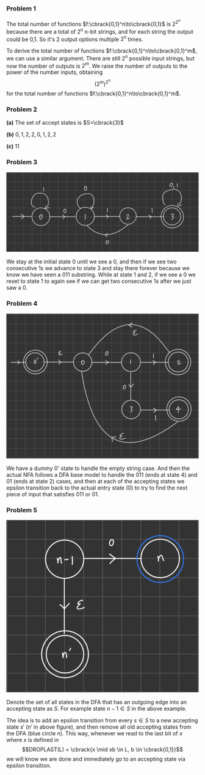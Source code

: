 ### Problem 1
The total number of functions $f:\cbrack{0,1}^n\to\cbrack{0,1}$ is $2^{2^n}$ because there are a total of $2^n$ n-bit strings, and for each string the output could be 0,1. So it's 2 output options multiple $2^n$ times.

To derive the total number of functions $f:\cbrack{0,1}^n\to\cbrack{0,1}^m$, we can use a similar argument. There are still $2^n$ possible input strings, but now the number of outputs is $2^m$. We raise the number of outputs to the power of the number inputs, obtaining
$$({2^m})^{2^n}$$
for the total number of functions $f:\cbrack{0,1}^n\to\cbrack{0,1}^m$.
<div style='page-break-after: always;'></div>


### Problem 2
**(a)** The set of accept states is $S=\cbrack{3}$

**(b)** $0,1,2,2,0,1,2,2$

**(c)** $11$
<div style='page-break-after: always;'></div>


### Problem 3
![](assets/2023-10-29-16-23-48.png)

We stay at the initial state 0 until we see a 0, and then if we see two consecutive 1s we advance to state 3 and stay there forever because we know we have seen a 011 substring. While at state 1 and 2, if we see a 0 we reset to state 1 to again see if we can get two consecutive 1s after we just saw a 0. 
<div style='page-break-after: always;'></div>


### Problem 4
![](assets/2023-10-30-18-51-49.png)

We have a dummy 0' state to handle the empty string case. And then the actual NFA follows a DFA base model to handle the 011 (ends at state 4) and 01 (ends at state 2) cases, and then at each of the accepting states we epsilon transition back to the actual entry state (0) to try to find the next piece of input that satisfies 011 or 01.
<div style='page-break-after: always;'></div>


### Problem 5
![](assets/2023-10-30-19-01-24.png)

Denote the set of all states in the DFA that has an outgoing edge into an accepting state as $S$. For example state $n-1\in S$ in the above example. 

The idea is to add an epsilon transition from every $s\in S$ to a new accepting state $s'$ ($n'$ in above figure), and then remove all old accepting states from the DFA (blue circle $n$). This way, whenever we read to the last bit of $x$ where $x$ is defined in
$$DROPLAST(L) = \cbrack{x \mid xb \in L, b \in \cbrack{0,1}}$$
we will know we are done and immediately go to an accepting state via epsilon transition.